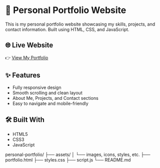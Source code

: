 # 🌟 Personal Portfolio Website

This is my personal portfolio website showcasing my skills, projects, and contact information. Built using HTML, CSS, and JavaScript.

## 🌐 Live Website

👉 [View My Portfolio](https://arpan-lab.github.io/personal-portfolio/)

## ✨ Features

- Fully responsive design
- Smooth scrolling and clean layout
- About Me, Projects, and Contact sections
- Easy to navigate and mobile-friendly

## 🛠️ Built With

- HTML5
- CSS3
- JavaScript

personal-portfolio/
├── assets/
│   └── images, icons, styles, etc.
├── portfolio.html
├── styles.css
├── script.js
└── README.md
